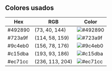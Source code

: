 ## Colores usados
| Hex      | RGB           | Color          |
|----------|---------------|----------------|
| #492890  | (73, 40, 144) | ![#492890](https://via.placeholder.com/15/492890/000000?text=+) |
| #723a9f  | (114, 58, 159)| ![#723a9f](https://via.placeholder.com/15/723a9f/000000?text=+) |
| #9c4eb0  | (156, 78, 176)| ![#9c4eb0](https://via.placeholder.com/15/9c4eb0/000000?text=+) |
| #c15dba  | (193, 93, 186)| ![#c15dba](https://via.placeholder.com/15/c15dba/000000?text=+) |
| #ec71cc  | (236, 113, 204)| ![#ec71cc](https://via.placeholder.com/15/ec71cc/000000?text=+) |
